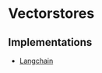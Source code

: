 # Vectorstores

## Implementations

- [Langchain](https://python.langchain.com/v0.2/docs/integrations/vectorstores)
